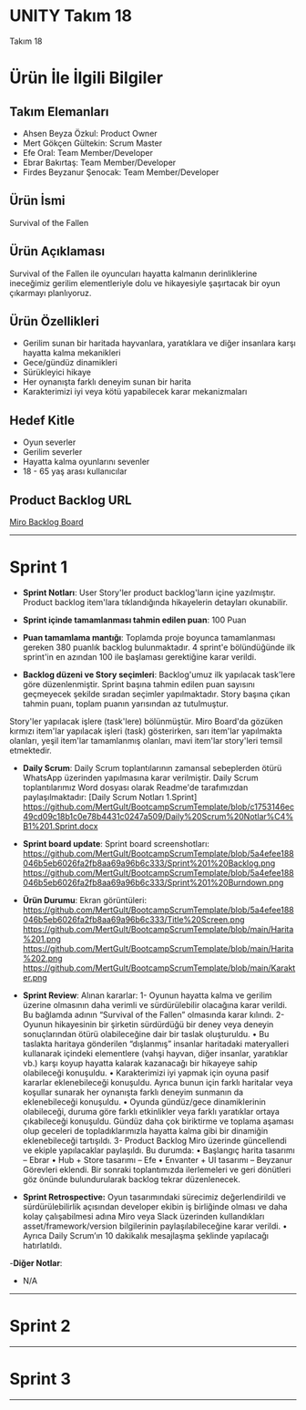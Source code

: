 # **UNITY Takım 18**

Takım 18

# Ürün İle İlgili Bilgiler

## Takım Elemanları

- Ahsen Beyza Özkul: Product Owner
- Mert Gökçen Gültekin: Scrum Master
- Efe Oral: Team Member/Developer
- Ebrar Bakırtaş: Team Member/Developer
- Firdes Beyzanur Şenocak: Team Member/Developer

## Ürün İsmi

Survival of the Fallen

## Ürün Açıklaması

Survival of the Fallen ile oyuncuları hayatta kalmanın derinliklerine ineceğimiz gerilim elementleriyle dolu ve hikayesiyle şaşırtacak bir oyun çıkarmayı planlıyoruz.

## Ürün Özellikleri

- Gerilim sunan bir haritada hayvanlara, yaratıklara ve diğer insanlara karşı hayatta kalma mekanikleri
- Gece/gündüz dinamikleri
- Sürükleyici hikaye
- Her oynanışta farklı deneyim sunan bir harita
- Karakterimizi iyi veya kötü yapabilecek karar mekanizmaları

## Hedef Kitle

- Oyun severler
- Gerilim severler
- Hayatta kalma oyunlarını sevenler
- 18 - 65 yaş arası kullanıcılar

## Product Backlog URL

[Miro Backlog Board](https://miro.com/app/board/uXjVO4-qbAo=/)

---

# Sprint 1

- **Sprint Notları**: User Story'ler product backlog'ların içine yazılmıştır. Product backlog item'lara tıklandığında hikayelerin detayları okunabilir.

- **Sprint içinde tamamlanması tahmin edilen puan**: 100 Puan

- **Puan tamamlama mantığı**: Toplamda proje boyunca tamamlanması gereken 380 puanlık backlog bulunmaktadır. 4 sprint'e bölündüğünde ilk sprint'in en azından 100 ile başlaması gerektiğine karar verildi.

- **Backlog düzeni ve Story seçimleri**: Backlog'umuz ilk yapılacak task'lere göre düzenlenmiştir. Sprint başına tahmin edilen puan sayısını geçmeyecek şekilde sıradan seçimler yapılmaktadır. Story başına çıkan tahmin puanı, toplam puanın yarısından az tutulmuştur. 

Story'ler yapılacak işlere (task'lere) bölünmüştür. Miro Board'da gözüken kırmızı item'lar yapılacak işleri (task) gösterirken, sarı item'lar yapılmakta olanları, yeşil item'lar tamamlanmış olanları, mavi item'lar story'leri temsil etmektedir.

- **Daily Scrum**: Daily Scrum toplantılarının zamansal sebeplerden ötürü WhatsApp üzerinden yapılmasına karar verilmiştir. Daily Scrum toplantılarımız Word dosyası olarak Readme'de tarafımızdan paylaşılmaktadır: [Daily Scrum Notları 1.Sprint]
 https://github.com/MertGult/BootcampScrumTemplate/blob/c1753146ec49cd09c18b1c0e78b4431c0247a509/Daily%20Scrum%20Notlar%C4%B1%201.Sprint.docx 

- **Sprint board update**: Sprint board screenshotları: 
https://github.com/MertGult/BootcampScrumTemplate/blob/5a4efee188046b5eb6026fa2fb8aa69a96b6c333/Sprint%201%20Backlog.png
https://github.com/MertGult/BootcampScrumTemplate/blob/5a4efee188046b5eb6026fa2fb8aa69a96b6c333/Sprint%201%20Burndown.png 

- **Ürün Durumu**: Ekran görüntüleri:
https://github.com/MertGult/BootcampScrumTemplate/blob/5a4efee188046b5eb6026fa2fb8aa69a96b6c333/Title%20Screen.png
https://github.com/MertGult/BootcampScrumTemplate/blob/main/Harita%201.png
https://github.com/MertGult/BootcampScrumTemplate/blob/main/Harita%202.png
https://github.com/MertGult/BootcampScrumTemplate/blob/main/Karakter.png 


- **Sprint Review**: 
Alınan kararlar: 
1-	Oyunun hayatta kalma ve gerilim üzerine olmasının daha verimli ve sürdürülebilir olacağına karar verildi. Bu bağlamda adının “Survival of the Fallen” olmasında karar kılındı.
2-	Oyunun hikayesinin bir şirketin sürdürdüğü bir deney veya deneyin sonuçlarından ötürü olabileceğine dair bir taslak oluşturuldu. 
•	Bu taslakta haritaya gönderilen “dışlanmış” insanlar haritadaki materyalleri kullanarak içindeki elementlere (vahşi hayvan, diğer insanlar, yaratıklar vb.) karşı koyup hayatta kalarak kazanacağı bir hikayeye sahip olabileceği konuşuldu.
•	Karakterimizi iyi yapmak için oyuna pasif kararlar eklenebileceği konuşuldu. Ayrıca bunun için farklı haritalar veya koşullar sunarak her oynanışta farklı deneyim sunmanın da eklenebileceği konuşuldu.
•	Oyunda gündüz/gece dinamiklerinin olabileceği, duruma göre farklı etkinlikler veya farklı yaratıklar ortaya çıkabileceği konuşuldu. Gündüz daha çok biriktirme ve toplama aşaması olup geceleri de topladıklarımızla hayatta kalma gibi bir dinamiğin eklenebileceği tartışıldı.
3-	Product Backlog Miro üzerinde güncellendi ve ekiple yapılacaklar paylaşıldı. 
Bu durumda:
•	Başlangıç harita tasarımı – Ebrar
•	Hub + Store tasarımı – Efe
•	Envanter + UI tasarımı – Beyzanur 
Görevleri eklendi. Bir sonraki toplantımızda ilerlemeleri ve geri dönütleri göz önünde bulundurularak backlog tekrar düzenlenecek. 

- **Sprint Retrospective:**
  Oyun tasarımındaki sürecimiz değerlendirildi ve sürdürülebilirlik açısından developer ekibin iş birliğinde olması ve daha kolay çalışabilmesi adına Miro veya Slack üzerinden kullandıkları asset/framework/version bilgilerinin paylaşılabileceğine karar verildi.
•	Ayrıca Daily Scrum’ın 10 dakikalık mesajlaşma şeklinde yapılacağı hatırlatıldı.

-**Diğer Notlar**:
- N/A

---

# Sprint 2


---

# Sprint 3

---
